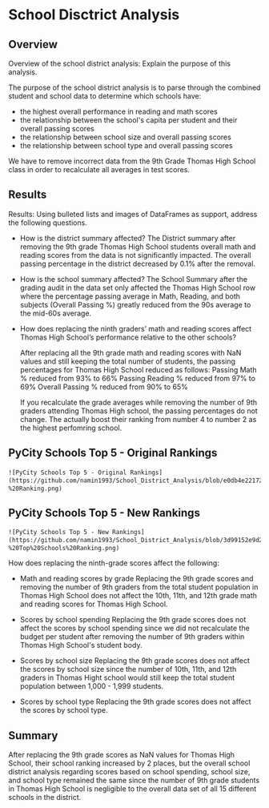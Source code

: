 # School Disctrict Analysis

## Overview
Overview of the school district analysis: Explain the purpose of this analysis.

The purpose of the school district analysis is to parse through the combined student and school data to determine which schools have:

- the highest overall performance in reading and math scores
- the relationship between the school's capita per student and their overall passing scores
- the relationship between school size and overall passing scores
- the relationship between school type and overall passing scores

We have to remove incorrect data from the 9th Grade Thomas High School class in order to recalculate all averages in test scores.

## Results
Results: Using bulleted lists and images of DataFrames as support, address the following questions.

- How is the district summary affected?
    The District summary after removing the 9th grade Thomas High School students overall math and reading scores from the data is not significantly impacted. The overall passing percentage in the district decreased by 0.1% after the removal.

- How is the school summary affected?
    The School Summary after the grading audit in the data set only affected the Thomas High School row where the percentage passing average in Math, Reading, and both subjects (Overall Passing %) greatly reduced from the 90s average to the mid-60s average.

- How does replacing the ninth graders’ math and reading scores affect Thomas High School’s performance relative to the other schools?
    
    After replacing all the 9th grade math and reading scores with NaN values and still keeping the total number of students, the passing percentages for Thomas High School reduced as follows:
        Passing Math % reduced from 93% to 66%
        Passing Reading % reduced from 97% to 69%
        Overall Passing % reduced from 90% to 65%

    If you recalculate the grade averages while removing the number of 9th graders attending Thomas High school, the passing percentages do not change. The actually boost their ranking from number 4 to number 2 as the highest perfomring school.

## PyCity Schools Top 5 - Original Rankings
    ![PyCity Schools Top 5 - Original Rankings](https://github.com/namin1993/School_District_Analysis/blob/e0db4e22172c5cd52f69bd725a723fa894e13c92/Resources/PyCity%20Schools%20Original%20-%20Ranking.png)

## PyCity Schools Top 5 - New Rankings
    ![PyCity Schools Top 5 - New Rankings](https://github.com/namin1993/School_District_Analysis/blob/3d99152e9d219ec4b64cb89707cd1600d1486bdb/Resources/PyCity%20Schools%20Challenge%20-%20Top%20Schools%20Ranking.png)

How does replacing the ninth-grade scores affect the following:
- Math and reading scores by grade
    Replacing the 9th grade scores and removing the number of 9th graders from the total student population in Thomas High School does not affect the 10th, 11th, and 12th grade math and reading scores for Thomas High School.

- Scores by school spending
    Replacing the 9th grade scores does not affect the scores by school spending since we did not recalculate the budget per student after removing the number of 9th graders within Thomas High School's student body. 

- Scores by school size
    Replacing the 9th grade scores does not affect the scores by school size since the number of 10th, 11th, and 12th graders in Thomas Hight school would still keep the total student population between 1,000 - 1,999 students.

- Scores by school type
    Replacing the 9th grade scores does not affect the scores by school type.

## Summary

After replacing the 9th grade scores as NaN values for Thomas High School, their school ranking increased by 2 places, but the overall school district analysis regarding scores based on school spending, school size, and school type remained the same since the number of 9th grade students in Thomas High School is negligible to the overall data set of all 15 different schools in the district.
